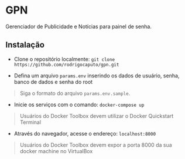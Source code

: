 # GPN
Gerenciador de Publicidade e Notícias para painel de senha.

## Instalação

- Clone o repositório localmente: `git clone https://github.com/rodrigocaputo/gpn.git`

- Defina um arquivo `params.env` inserindo os dados de usuário, senha, banco de dados e senha do root
> Siga o formato do arquivo `params.env.sample`.

- Inicie os serviços com o comando: `docker-compose up`
> Usuários do Docker Toolbox devem utilizar o Docker Quickstart Terminal

- Através do navegador, acesse o endereço: `localhost:8000`
> Usuários do Docker Toolbox devem expor a porta 8000 da sua docker machine no VirtualBox
